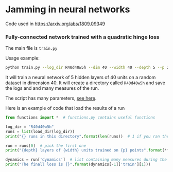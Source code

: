 # Jamming in neural networks

Code used in https://arxiv.org/abs/1809.09349

### Fully-connected network trained with a quadratic hinge loss

The main file is `train.py`

Usage example:
```bash
python train.py --log_dir R40d40w5h --dim 40 --width 40 --depth 5 --p 24000 --optimizer adam_rlrop
```

It will train a neural network of 5 hidden layers of 40 units on a random dataset in dimension 40.
It will create a directory called `R40d40w5h` and save the logs and and many measures of the run.

The script has many parameters, [see here](https://github.com/mariogeiger/nn_jamming/blob/master/train.py#L18-L50).

Here is an example of code that load the results of a run
```python
from functions import *  # functions.py contains useful functions

log_dir = "R40d40w5h"
runs = list(load_dir(log_dir))
print("{} runs in this directory".format(len(runs))  # 1 if you ran the command above

run = runs[0]  # pick the first one
print("{depth} layers of {width} units trained on {p} points".format(**run['desc']))

dynamics = run['dynamics']  # list containing many measures during the training
print("The finall loss is {}".format(dynamics[-1]['train'][1]))
```
